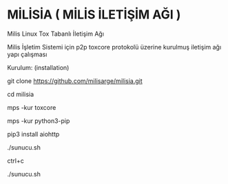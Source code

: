 # MİLİSİA ( MİLİS İLETİŞİM AĞI )
Milis Linux Tox Tabanlı İletişim Ağı 

Milis İşletim Sistemi için p2p toxcore protokolü üzerine kurulmuş iletişim ağı yapı çalışması

Kurulum: (installation)

git clone https://github.com/milisarge/milisia.git

cd milisia

mps -kur toxcore

mps -kur python3-pip

pip3 install aiohttp

./sunucu.sh 

ctrl+c

./sunucu.sh
